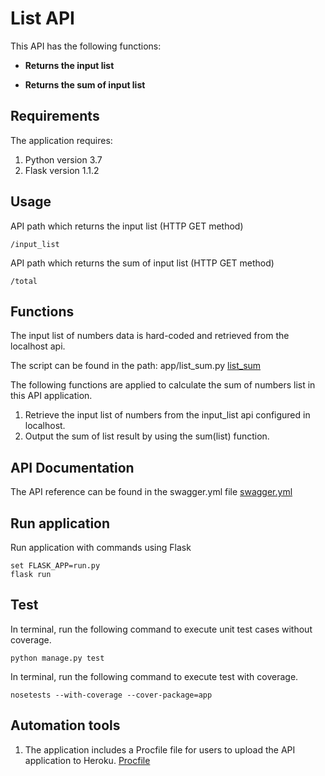 # List API

This API has the following functions:

- **Returns the input list**

- **Returns the sum of input list**

## Requirements
The application requires:
1. Python version 3.7
2. Flask version 1.1.2


## Usage
API path which returns the input list (HTTP GET method)
```
/input_list
```
API path which returns the sum of input list (HTTP GET method)
```
/total
```

## Functions
The input list of numbers data is hard-coded and retrieved from the localhost api.

The script can be found in the path: app/list_sum.py
[list_sum](https://github.com/cpang1220/list_api/blob/master/app/list_sum.py)

The following functions are applied to calculate the sum of numbers list in this API application.
1. Retrieve the input list of numbers from the input_list api configured in localhost.
2. Output the sum of list result by using the sum(list) function.


## API Documentation
The API reference can be found in the swagger.yml file [swagger.yml](https://github.com/cpang1220/list_api/blob/master/swagger.yml)

## Run application
Run application with commands using Flask
```
set FLASK_APP=run.py
flask run
```

## Test
In terminal, run the following command to execute unit test cases without coverage.
```
python manage.py test
```

In terminal, run the following command to execute test with coverage.
```
nosetests --with-coverage --cover-package=app
```

## Automation tools
1. The application includes a Procfile file for users to upload the API application to Heroku. [Procfile](https://github.com/cpang1220/list_api/blob/master/Procfile)
